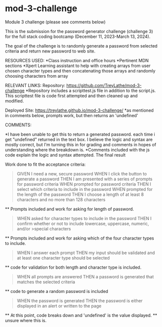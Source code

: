 # mod-3-challenge
Module 3 challenge (please see comments below)

This is the submission for the password generator challenge (challenge 3) for the full stack coding bootcamp (December 11, 2023-March 13, 2024). 

The goal of the challenge is to randomly generate a password from selected criteria and return new password to web site. 

RESOURCES USED:
*Class instruction and office hours
*Pertinent MDN sections
*Xpert Learning assistant to help with creating arrays from user chosen character types and then concatenating those arrays and randomly choosing characters from array

RELEVANT LINKS:
Repository: https://github.com/TreyLathe/mod-3-challenge
*Repository includes a scripttest.js file in addition to the script.js. This scripttest file is code first attempted and then cleaned up and modified.

Deployed Site:  https://treylathe.github.io/mod-3-challenge/
*as mentioned in comments below, prompts work, but then returns an 'undefined' 


COMMENTS:

*I have been unable to get this to return a generated password. 
each time i get "undefined" returned in the text box. I believe the logic
and syntax are mostly correct, but I'm turning this in 
for grading and comments in hopes of understanding where the breakdown is. 
*Comments included with the js code explain the logic and syntax attempted. The final result 

Work done to fit the acceptance criteria:

> GIVEN I need a new, secure password
>WHEN I click the button to generate a password
>THEN I am presented with a series of prompts for password criteria
>WHEN prompted for password criteria
>THEN I select which criteria to include in the password
>WHEN prompted for the length of the password
>THEN I choose a length of at least 8 characters and no more than 128 characters

** Prompts included and work for asking for length of password.

>WHEN asked for character types to include in the password
>THEN I confirm whether or not to include lowercase, uppercase, numeric, and/or >special characters

** Prompts included and work for asking which of the four character types to include.

>WHEN I answer each prompt
>THEN my input should be validated and at least one character type should be selected

** code for validation for both length and character type is included. 

>WHEN all prompts are answered
>THEN a password is generated that matches the selected criteria

 ** code to generate a random password is included

>WHEN the password is generated
>THEN the password is either displayed in an alert or written to the page

** At this point, code breaks down and 'undefined' is the value displayed. 
** unsure where this is. 

